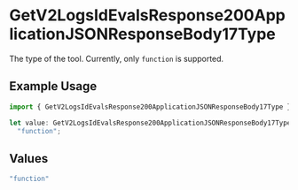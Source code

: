 # GetV2LogsIdEvalsResponse200ApplicationJSONResponseBody17Type

The type of the tool. Currently, only `function` is supported.

## Example Usage

```typescript
import { GetV2LogsIdEvalsResponse200ApplicationJSONResponseBody17Type } from "orq-poc-typescript-multi-env-version/models/operations";

let value: GetV2LogsIdEvalsResponse200ApplicationJSONResponseBody17Type =
  "function";
```

## Values

```typescript
"function"
```